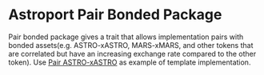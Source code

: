 # Astroport Pair Bonded Package

Pair bonded package gives a trait that allows implementation pairs with bonded assets(e.g. ASTRO-xASTRO, MARS-xMARS, and other tokens that are correlated but have an increasing exchange rate compared to the other token).
Use [Pair ASTRO-xASTRO](/contracts/pair_astro_xastro/) as example of template implementation.
